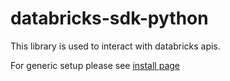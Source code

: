 # databricks-sdk-python

This library is used to interact with databricks apis.

For generic setup please see [install page](install.md)
